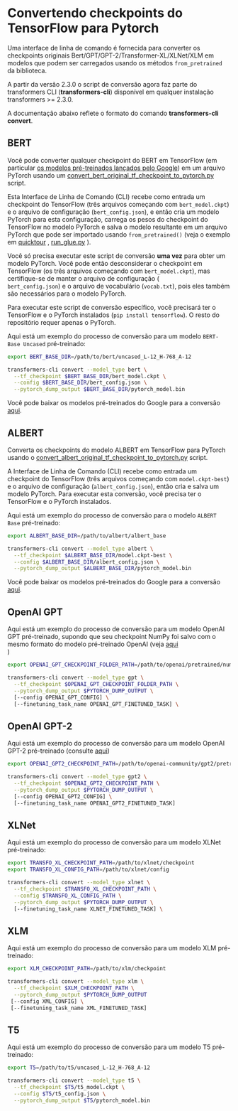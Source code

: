 <!--Copyright 2020 The HuggingFace Team. All rights reserved.

Licensed under the Apache License, Version 2.0 (the "License"); you may not use this file except in compliance with
the License. You may obtain a copy of the License at

http://www.apache.org/licenses/LICENSE-2.0

Unless required by applicable law or agreed to in writing, software distributed under the License is distributed on
an "AS IS" BASIS, WITHOUT WARRANTIES OR CONDITIONS OF ANY KIND, either express or implied. See the License for the
specific language governing permissions and limitations under the License.

⚠️ Note that this file is in Markdown but contain specific syntax for our doc-builder (similar to MDX) that may not be
rendered properly in your Markdown viewer.

-->

# Convertendo checkpoints do TensorFlow para Pytorch

Uma interface de linha de comando é fornecida para converter os checkpoints originais Bert/GPT/GPT-2/Transformer-XL/XLNet/XLM em modelos
que podem ser carregados usando os métodos `from_pretrained` da biblioteca.

<Tip>

A partir da versão 2.3.0 o script de conversão agora faz parte do transformers CLI (**transformers-cli**) disponível em qualquer instalação
transformers >= 2.3.0.

A documentação abaixo reflete o formato do comando **transformers-cli convert**.

</Tip>

## BERT

Você pode converter qualquer checkpoint do BERT em TensorFlow (em particular [os modelos pré-treinados lançados pelo Google](https://github.com/google-research/bert#pre-trained-models)) em um arquivo PyTorch usando um
[convert_bert_original_tf_checkpoint_to_pytorch.py](https://github.com/huggingface/transformers/tree/main/src/transformers/models/bert/convert_bert_original_tf_checkpoint_to_pytorch.py) script.

Esta Interface de Linha de Comando (CLI) recebe como entrada um checkpoint do TensorFlow (três arquivos começando com `bert_model.ckpt`) e o
arquivo de configuração (`bert_config.json`), e então cria um modelo PyTorch para esta configuração, carrega os pesos
do checkpoint do TensorFlow no modelo PyTorch e salva o modelo resultante em um arquivo PyTorch que pode
ser importado usando `from_pretrained()` (veja o exemplo em [quicktour](quicktour) , [run_glue.py](https://github.com/huggingface/transformers/tree/main/examples/pytorch/text-classification/run_glue.py) ).

Você só precisa executar este script de conversão **uma vez** para obter um modelo PyTorch. Você pode então desconsiderar o checkpoint em
 TensorFlow (os três arquivos começando com `bert_model.ckpt`), mas certifique-se de manter o arquivo de configuração (\
`bert_config.json`) e o arquivo de vocabulário (`vocab.txt`), pois eles também são necessários para o modelo PyTorch.

Para executar este script de conversão específico, você precisará ter o TensorFlow e o PyTorch instalados (`pip install tensorflow`). O resto do repositório requer apenas o PyTorch.

Aqui está um exemplo do processo de conversão para um modelo `BERT-Base Uncased` pré-treinado:

```bash
export BERT_BASE_DIR=/path/to/bert/uncased_L-12_H-768_A-12

transformers-cli convert --model_type bert \
  --tf_checkpoint $BERT_BASE_DIR/bert_model.ckpt \
  --config $BERT_BASE_DIR/bert_config.json \
  --pytorch_dump_output $BERT_BASE_DIR/pytorch_model.bin
```

Você pode baixar os modelos pré-treinados do Google para a conversão [aqui](https://github.com/google-research/bert#pre-trained-models).

## ALBERT

Converta os checkpoints do modelo ALBERT em TensorFlow para PyTorch usando o
[convert_albert_original_tf_checkpoint_to_pytorch.py](https://github.com/huggingface/transformers/tree/main/src/transformers/models/albert/convert_albert_original_tf_checkpoint_to_pytorch.py) script.

A Interface de Linha de Comando (CLI) recebe como entrada um checkpoint do TensorFlow (três arquivos começando com `model.ckpt-best`) e o
arquivo de configuração (`albert_config.json`), então cria e salva um modelo PyTorch. Para executar esta conversão, você
precisa ter o TensorFlow e o PyTorch instalados.

Aqui está um exemplo do processo de conversão para o modelo `ALBERT Base` pré-treinado:

```bash
export ALBERT_BASE_DIR=/path/to/albert/albert_base

transformers-cli convert --model_type albert \
  --tf_checkpoint $ALBERT_BASE_DIR/model.ckpt-best \
  --config $ALBERT_BASE_DIR/albert_config.json \
  --pytorch_dump_output $ALBERT_BASE_DIR/pytorch_model.bin
```

Você pode baixar os modelos pré-treinados do Google para a conversão [aqui](https://github.com/google-research/albert#pre-trained-models).

## OpenAI GPT

Aqui está um exemplo do processo de conversão para um modelo OpenAI GPT pré-treinado, supondo que seu checkpoint NumPy
foi salvo com o mesmo formato do modelo pré-treinado OpenAI (veja [aqui](https://github.com/openai/finetune-transformer-lm)\
)

```bash
export OPENAI_GPT_CHECKPOINT_FOLDER_PATH=/path/to/openai/pretrained/numpy/weights

transformers-cli convert --model_type gpt \
  --tf_checkpoint $OPENAI_GPT_CHECKPOINT_FOLDER_PATH \
  --pytorch_dump_output $PYTORCH_DUMP_OUTPUT \
  [--config OPENAI_GPT_CONFIG] \
  [--finetuning_task_name OPENAI_GPT_FINETUNED_TASK] \
```

## OpenAI GPT-2

Aqui está um exemplo do processo de conversão para um modelo OpenAI GPT-2 pré-treinado (consulte [aqui](https://github.com/openai/gpt-2))

```bash
export OPENAI_GPT2_CHECKPOINT_PATH=/path/to/openai-community/gpt2/pretrained/weights

transformers-cli convert --model_type gpt2 \
  --tf_checkpoint $OPENAI_GPT2_CHECKPOINT_PATH \
  --pytorch_dump_output $PYTORCH_DUMP_OUTPUT \
  [--config OPENAI_GPT2_CONFIG] \
  [--finetuning_task_name OPENAI_GPT2_FINETUNED_TASK]
```

## XLNet

Aqui está um exemplo do processo de conversão para um modelo XLNet pré-treinado:

```bash
export TRANSFO_XL_CHECKPOINT_PATH=/path/to/xlnet/checkpoint
export TRANSFO_XL_CONFIG_PATH=/path/to/xlnet/config

transformers-cli convert --model_type xlnet \
  --tf_checkpoint $TRANSFO_XL_CHECKPOINT_PATH \
  --config $TRANSFO_XL_CONFIG_PATH \
  --pytorch_dump_output $PYTORCH_DUMP_OUTPUT \
  [--finetuning_task_name XLNET_FINETUNED_TASK] \
```

## XLM

Aqui está um exemplo do processo de conversão para um modelo XLM pré-treinado:

```bash
export XLM_CHECKPOINT_PATH=/path/to/xlm/checkpoint

transformers-cli convert --model_type xlm \
  --tf_checkpoint $XLM_CHECKPOINT_PATH \
  --pytorch_dump_output $PYTORCH_DUMP_OUTPUT
 [--config XML_CONFIG] \
 [--finetuning_task_name XML_FINETUNED_TASK]
```

## T5

Aqui está um exemplo do processo de conversão para um modelo T5 pré-treinado:

```bash
export T5=/path/to/t5/uncased_L-12_H-768_A-12

transformers-cli convert --model_type t5 \
  --tf_checkpoint $T5/t5_model.ckpt \
  --config $T5/t5_config.json \
  --pytorch_dump_output $T5/pytorch_model.bin
```
